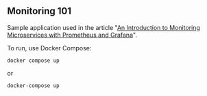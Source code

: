 ## Monitoring 101

Sample application used in the article "[An Introduction to Monitoring Microservices with Prometheus and Grafana](https://navendu.me/posts/introduction-to-monitoring-microservices/)".

To run, use Docker Compose:

```shell
docker compose up
```

or 

```shell
docker-compose up
```
